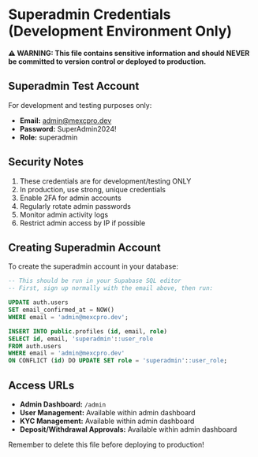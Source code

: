 
# Superadmin Credentials (Development Environment Only)

**⚠️ WARNING: This file contains sensitive information and should NEVER be committed to version control or deployed to production.**

## Superadmin Test Account

For development and testing purposes only:

- **Email:** admin@mexcpro.dev
- **Password:** SuperAdmin2024!
- **Role:** superadmin

## Security Notes

1. These credentials are for development/testing ONLY
2. In production, use strong, unique credentials
3. Enable 2FA for admin accounts
4. Regularly rotate admin passwords
5. Monitor admin activity logs
6. Restrict admin access by IP if possible

## Creating Superadmin Account

To create the superadmin account in your database:

```sql
-- This should be run in your Supabase SQL editor
-- First, sign up normally with the email above, then run:

UPDATE auth.users 
SET email_confirmed_at = NOW()
WHERE email = 'admin@mexcpro.dev';

INSERT INTO public.profiles (id, email, role)
SELECT id, email, 'superadmin'::user_role
FROM auth.users 
WHERE email = 'admin@mexcpro.dev'
ON CONFLICT (id) DO UPDATE SET role = 'superadmin'::user_role;
```

## Access URLs

- **Admin Dashboard:** `/admin`
- **User Management:** Available within admin dashboard
- **KYC Management:** Available within admin dashboard
- **Deposit/Withdrawal Approvals:** Available within admin dashboard

Remember to delete this file before deploying to production!
